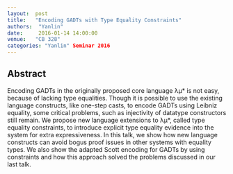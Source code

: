 ```yaml
--- 
layout:  post 
title:   "Encoding GADTs with Type Equality Constraints"
authors:  "Yanlin"
date:     2016-01-14 14:00:00
venue:   "CB 328"
categories: "Yanlin" Seminar 2016
--- 
```

## Abstract

Encoding GADTs in the originally proposed core language λμ* is not
easy, because of lacking type equalities. Though it is possible to use
the existing language constructs, like one-step casts, to encode GADTs
using Leibniz equality, some critical problems, such as injectivity of
datatype constructors still remain. We propose new language extensions
to λμ*, called type equality constraints, to introduce explicit type
equality evidence into the system for extra expressiveness. In this
talk, we show how new language constructs can avoid bogus proof issues
in other systems with equality types. We also show the adapted Scott
encoding for GADTs by using constraints and how this approach solved
the problems discussed in our last talk.
